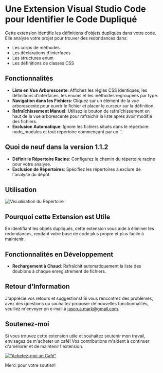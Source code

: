 # Une Extension Visual Studio Code pour Identifier le Code Dupliqué

Cette extension identifie les définitions d'objets dupliqués dans votre code. Elle analyse votre projet pour trouver des redondances dans:

- Les corps de méthodes
- Les déclarations d'interfaces
- Les structures enum
- Les définitions de classes CSS

## Fonctionnalités

- **Liste en Vue Arborescente**: Affichez les règles CSS identiques, les définitions d'interfaces, les enums et les méthodes regroupées par type.
- **Navigation dans les Fichiers**: Cliquez sur un élément de la vue arborescente pour ouvrir le fichier et placer le curseur sur la définition.
- **Rafraîchissement Manuel**: Utilisez le bouton de rafraîchissement en haut de la vue arborescente pour rafraîchir la liste après avoir modifié des fichiers.
- **Exclusion Automatique**: Ignore les fichiers situés dans le répertoire node_modules et tout répertoire commençant par un '.'.

## Quoi de neuf dans la version 1.1.2

- **Définir le Répertoire Racine**: Configurez le chemin du répertoire racine pour votre analyse.
- **Exclusion de Répertoires**: Spécifiez les répertoires à exclure de l'analyse du dépôt.

## Utilisation

![Visualisation du Répertoire](https://github.com/jasonamark/jasonamark/raw/main/identify-duplicates.gif)

## Pourquoi cette Extension est Utile

En identifiant les objets dupliqués, cette extension vous aide à éliminer les redondances, rendant votre base de code plus propre et plus facile à maintenir.

## Fonctionnalités en Développement

- **Rechargement à Chaud**: Rafraîchit automatiquement la liste des doublons à chaque enregistrement de fichiers.

## Retour d'Information

J'apprécie vos retours et suggestions! Si vous rencontrez des problèmes, avez des questions ou souhaitez proposer de nouvelles fonctionnalités, veuillez m'envoyer un e-mail à [jason.a.mark@gmail.com](jason.a.mark@gmail.com).

## Soutenez-moi
Si vous trouvez cette extension utile et souhaitez soutenir mon travail, envisagez de m'acheter un café! Vos contributions m'aident à continuer d'améliorer et de maintenir l'extension.

[!["Achetez-moi un Café"](https://www.buymeacoffee.com/assets/img/custom_images/orange_img.png)](https://buymeacoffee.com/jasonamark8)

Merci pour votre soutien!
